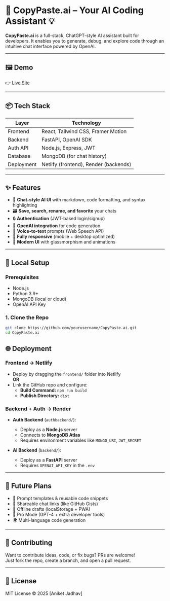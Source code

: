# 🚀 CopyPaste.ai – Your AI Coding Assistant 💡

**CopyPaste.ai** is a full-stack, ChatGPT-style AI assistant built for developers. It enables you to generate, debug, and explore code through an intuitive chat interface powered by OpenAI.

---

## 🖼️ Demo

👉 [Live Site](https://dancing-mousse-c5c6d5.netlify.app/)

---

## 📦 Tech Stack

| Layer        | Technology                  |
|--------------|------------------------------|
| Frontend     | React, Tailwind CSS, Framer Motion |
| Backend      | FastAPI, OpenAI SDK          |
| Auth API     | Node.js, Express, JWT        |
| Database     | MongoDB (for chat history)   |
| Deployment   | Netlify (frontend), Render (backends) |

---

## ✨ Features

- 💬 **Chat-style AI UI** with markdown, code formatting, and syntax highlighting  
- 🗃️ **Save, search, rename, and favorite** your chats  
- 🔒 **Authentication** (JWT-based login/signup)  
- 🧠 **OpenAI integration** for code generation  
- 🎤 **Voice-to-text** prompts (Web Speech API)  
- 📱 **Fully responsive** (mobile + desktop optimized)  
- 🎨 **Modern UI** with glassmorphism and animations

---

## 🚀 Local Setup

### Prerequisites
- Node.js
- Python 3.9+
- MongoDB (local or cloud)
- OpenAI API Key

### 1. Clone the Repo
```bash
git clone https://github.com/yourusername/CopyPaste.ai.git
cd CopyPaste.ai
```


## 🌐 Deployment

### Frontend → Netlify

- Deploy by dragging the `frontend/` folder into Netlify  
**OR**  
- Link the GitHub repo and configure:
  - **Build Command:** `npm run build`
  - **Publish Directory:** `dist`

### Backend + Auth → Render

- **Auth Backend** (`authbackend/`):
  - Deploy as a **Node.js** server
  - Connects to **MongoDB Atlas**
  - Requires environment variables like `MONGO_URI`, `JWT_SECRET`

- **AI Backend** (`backend/`):
  - Deploy as a **FastAPI** server
  - Requires `OPENAI_API_KEY` in the `.env`

---

## 🧠 Future Plans

- 🧩 Prompt templates & reusable code snippets  
- 🔗 Shareable chat links (like GitHub Gists)  
- 💾 Offline drafts (localStorage + PWA)  
- 💼 Pro Mode (GPT-4 + extra developer tools)  
- 🌍 Multi-language code generation

---

## 🙌 Contributing

Want to contribute ideas, code, or fix bugs? PRs are welcome!  
Just fork the repo, create a branch, and open a pull request.

---

## 📄 License

MIT License © 2025 [Aniket Jadhav]
